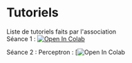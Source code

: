 # Tutoriels
Liste de tutoriels faits par l'association  
Séance 1 : [![Open In Colab](https://colab.research.google.com/assets/colab-badge.svg)](https://colab.research.google.com/drive/1gp5UeViIEP9gO5E9RYPNIzC7ra7z1BiS)



Séance 2 : Perceptron : [![Open In Colab](https://colab.research.google.com/drive/1E7e5ymUFflPyRTN14Eft7JwmkjGmodtP)
